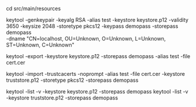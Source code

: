 cd src/main/resources

keytool -genkeypair -keyalg RSA -alias test -keystore keystore.p12 -validity 3650 -keysize 2048 -storetype pkcs12 -keypass demopass -storepass demopass \
-dname "CN=localhost, OU=Unknown, O=Unknown, L=Unknown, ST=Unknown, C=Unknown"

keytool -export -keystore keystore.p12 -storepass demopass -alias test -file cert.cer

keytool -import -trustcacerts -noprompt -alias test -file cert.cer -keystore truststore.p12 -storetype pkcs12 -storepass demopass

keytool -list -v -keystore keystore.p12 -storepass demopass
keytool -list -v -keystore truststore.p12 -storepass demopass